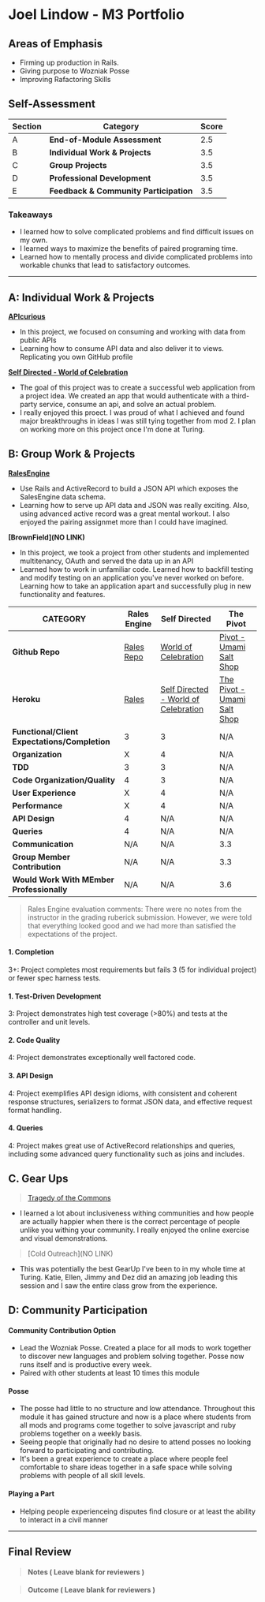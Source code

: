 # Joel Lindow - M3 Portfolio

## Areas of Emphasis

* Firming up production in Rails.
* Giving purpose to Wozniak Posse
* Improving Rafactoring Skills

## Self-Assessment

| Section | Category | Score |
| --- | ----- | --- |
| A | **End-of-Module Assessment** | 2.5 |
| B | **Individual Work & Projects** | 3.5 |
| C | **Group Projects** | 3.5 |
| D | **Professional Development** | 3.5 |
| E | **Feedback & Community Participation** | 3.5 |

### Takeaways
* I learned how to solve complicated problems and find difficult issues on my own.
* I learned ways to maximize the benefits of paired programing time.
* Learned how to mentally process and divide complicated problems into workable chunks that lead to satisfactory outcomes.

-----------------------

## A: Individual Work & Projects
**[APIcurious](http://backend.turing.io/module3/projects/apicurious)**
  * In this project, we focused on consuming and working with data from public APIs
  * Learning how to consume API data and also deliver it to views. Replicating you own GitHub profile

**[Self Directed - World of Celebration](http://backend.turing.io/module3/projects/self_directed_project)**
  * The goal of this project was to create a successful web application from a project idea. We created an app that would authenticate with a third-party service, consume an api, and solve an actual problem.
  * I really enjoyed this proect. I was proud of what I achieved and found major breakthroughs in ideas I was still tying together from mod 2. I plan on working more on this project once I'm done at Turing.

## B: Group Work & Projects
**[RalesEngine](http://backend.turing.io/module3/projects/rails_engine)**
  * Use Rails and ActiveRecord to build a JSON API which exposes the SalesEngine data schema.
  * Learning how to serve up API data and JSON was really exciting. Also, using advanced active record was a great mental workout. I also enjoyed the pairing assignmet more than I could have imagined.

**[BrownField](NO LINK)**
  * In this project, we took a project from other students and implemented multitenancy, OAuth and served the data up in an API
  * Learned how to work in unfamiliar code. Learned how to backfill testing and modify testing on an application you've never worked on before. Learning how to take an application apart and successfully plug in new functionality and features.

| CATEGORY | Rales Engine | Self Directed | The Pivot |
| --- | --- | --- | --- |
| **Github Repo** | [Rales Repo](https://github.com/JoelLindow/rales_engine) | [World of Celebration](https://github.com/JoelLindow/world_of_celebration) | [Pivot - Umami Salt Shop](https://github.com/JoelLindow/Umami-Salt-Store) |
| **Heroku** | [Rales](https://cryptic-bastion-38393.herokuapp.com/api/v1/) | [Self Directed - World of Celebration](https://serene-gorge-35862.herokuapp.com/) | [The Pivot - Umami Salt Shop](https://umami-brownfield.herokuapp.com/) |
| **Functional/Client Expectations/Completion** | 3 | 3 | N/A |
| **Organization** | X | 4 | N/A |
| **TDD** | 3 | 3 | N/A |
| **Code Organization/Quality** | 4 | 3 | N/A |
| **User Experience** | X | 4 | N/A |
| **Performance** | X | 4 | N/A |
| **API Design** | 4 | N/A | N/A |
| **Queries** | 4 | N/A | N/A |
| **Communication** | N/A | N/A | 3.3 |
| **Group Member Contribution** | N/A | N/A | 3.3 |
| **Would Work With MEmber Professionally** | N/A | N/A | 3.6 |

> Rales Engine evaluation comments: There were no notes from the instructor in the grading ruberick submission. However, we were told that everything looked good and we had more than satisfied the expectations of the project.
#### 1. Completion
3+: Project completes most requirements but fails 3 (5 for individual project) or fewer spec harness tests.
#### 1. Test-Driven Development
3: Project demonstrates high test coverage (>80%) and tests at the controller and unit levels.
#### 2. Code Quality
4: Project demonstrates exceptionally well factored code.
#### 3. API Design
4: Project exemplifies API design idioms, with consistent and coherent response structures, serializers to format JSON data, and effective request format handling.
#### 4. Queries
4: Project makes great use of ActiveRecord relationships and queries, including some advanced query functionality such as joins and includes.

## C. **Gear Ups**

> [Tragedy of the Commons](https://github.com/turingschool/gear-up/blob/master/tragedy_of_the_commons.markdown)
* I learned a lot about inclusiveness withing communities and how people are actually happier when there is the correct percentage of people unlike you withing your community. I really enjoyed the online exercise and visual demonstrations.

> [Cold Outreach](NO LINK)
* This was potentially the best GearUp I've been to in my whole time at Turing. Katie, Ellen, Jimmy and Dez did an amazing job leading this session and I saw the entire class grow from the experience.

## D: Community Participation

#### **Community Contribution Option**
* Lead the Wozniak Posse. Created a place for all mods to work together to discover new languages and problem solving together. Posse now runs itself and is productive every week.
* Paired with other students at least 10 times this module

#### **Posse**
  * The posse had little to no structure and low attendance. Throughout this module it has gained structure and now is a place where students from all mods and programs come together to solve javascript and ruby problems together on a weekly basis.
  * Seeing people that originally had no desire to attend posses no looking forward to participating and contributing.
  * It's been a great experience to create a place where people feel comfortable to share ideas together in a safe space while solving problems with people of all skill levels.

#### **Playing a Part**

  * Helping people experienceing disputes find closure or at least the ability to interact in a civil manner

------------------

## Final Review

> #### Notes ( Leave blank for reviewers )

> #### Outcome ( Leave blank for reviewers )
